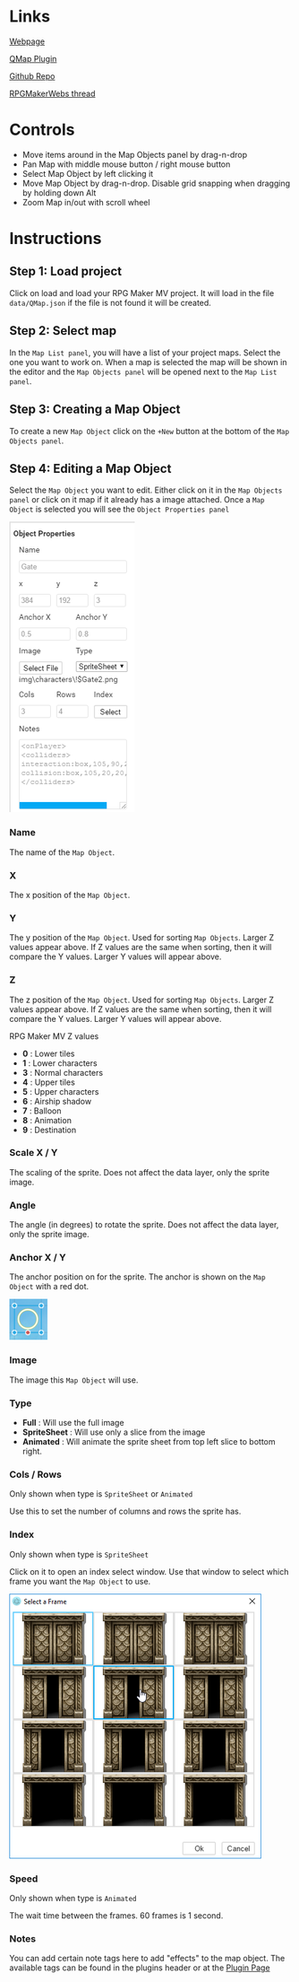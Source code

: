 # Links

[Webpage](https://quxios.github.io/#/)

[QMap Plugin](https://quxios.github.io/#/plugins/QMap)

[Github Repo](https://github.com/quxios/QMapEditor)

[RPGMakerWebs thread](https://forums.rpgmakerweb.com/index.php?threads/qplugins-latest-qimport.73023/)

# Controls
* Move items around in the Map Objects panel by drag-n-drop
* Pan Map with middle mouse button / right mouse button
* Select Map Object by left clicking it
* Move Map Object by drag-n-drop. Disable grid snapping when dragging by holding down Alt
* Zoom Map in/out with scroll wheel


# Instructions
## Step 1: Load project
Click on load and load your RPG Maker MV project. It will load in the file `data/QMap.json` if the file is not found it will be created.

## Step 2: Select map
In the `Map List panel`, you will have a list of your project maps. Select the one
you want to work on. When a map is selected the map will be shown in the editor
and the `Map Objects panel` will be opened next to the `Map List panel`.

## Step 3: Creating a Map Object
To create a new `Map Object` click on the `+New` button at the bottom of the `Map
Objects panel`.

## Step 4: Editing a Map Object
Select the `Map Object` you want to edit. Either click on it in the `Map Objects
panel` or click on it map if it already has a image attached. Once a `Map Object`
is selected you will see the `Object Properties panel`

![Map Object Properties panel](imgs/mapObjProperties.png)

### Name
The name of the `Map Object`.

### X
The x position of the `Map Object`.

### Y
The y position of the `Map Object`. Used for sorting `Map Objects`. Larger
Z values appear above. If Z values are the same when sorting, then it will
compare the Y values. Larger Y values will appear above.

### Z
The z position of the `Map Object`. Used for sorting `Map Objects`. Larger
Z values appear above. If Z values are the same when sorting, then it will
compare the Y values. Larger Y values will appear above.

RPG Maker MV Z values
* **0** : Lower tiles
* **1** : Lower characters
* **3** : Normal characters
* **4** : Upper tiles
* **5** : Upper characters
* **6** : Airship shadow
* **7** : Balloon
* **8** : Animation
* **9** : Destination

### Scale X / Y
The scaling of the sprite. Does not affect the data layer, only the sprite image.

### Angle
The angle (in degrees) to rotate the sprite. Does not affect the data layer, only the sprite image.

### Anchor X / Y
The anchor position on for the sprite. The anchor is shown on the `Map Object`
with a red dot.

![Anchor](imgs/anchor.png)

### Image
The image this `Map Object` will use.

### Type
* **Full** : Will use the full image
* **SpriteSheet** : Will use only a slice from the image
* **Animated** : Will animate the sprite sheet from top left slice to bottom right.

### Cols / Rows
Only shown when type is `SpriteSheet` or `Animated`

Use this to set the number of columns and rows the sprite has.

### Index
Only shown when type is `SpriteSheet`

Click on it to open an index select window. Use that window to select which
frame you want the `Map Object` to use.

![Index Select Window](imgs/frameSelect.png)

### Speed
Only shown when type is `Animated`

The wait time between the frames. 60 frames is 1 second.

### Notes
You can add certain note tags here to add "effects" to the map object. The
available tags can be found in the plugins header or at the [Plugin Page](https://quxios.github.io/#/plugins/QMap/qmap-editor-notes)
